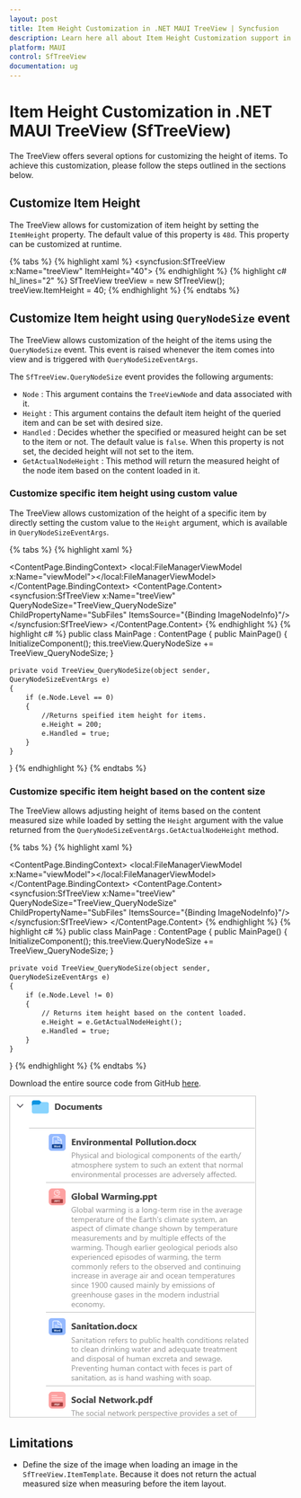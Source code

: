 ```yaml
---
layout: post
title: Item Height Customization in .NET MAUI TreeView | Syncfusion
description: Learn here all about Item Height Customization support in Syncfusion .NET MAUI TreeView (SfTreeView) control and more.
platform: MAUI
control: SfTreeView
documentation: ug
---
```


# Item Height Customization in .NET MAUI TreeView (SfTreeView)

The TreeView offers several options for customizing the height of items. To achieve this customization, please follow the steps outlined in the sections below.

## Customize Item Height

The TreeView allows for customization of item height by setting the `ItemHeight` property. The default value of this property is `48d`. This property can be customized at runtime.

{% tabs %}
{% highlight xaml %}
<syncfusion:SfTreeView x:Name="treeView" ItemHeight="40">
{% endhighlight %}
{% highlight c# hl_lines="2" %}
SfTreeView treeView = new SfTreeView();
treeView.ItemHeight = 40; 
{% endhighlight %}
{% endtabs %}

## Customize Item height using `QueryNodeSize` event
The TreeView allows customization of the height of the items using the `QueryNodeSize` event. This event is raised whenever the item comes into view and is triggered with `QueryNodeSizeEventArgs`.

The `SfTreeView.QueryNodeSize` event provides the following arguments:
 
 * `Node` : This argument contains the `TreeViewNode` and data associated with it.
 * `Height` : This argument contains the default item height of the queried item and can be set with desired size.
 * `Handled` : Decides whether the specified or measured height can be set to the item or not. The default value is `false`. When this property is not set, the decided height will not set to the item.
 * `GetActualNodeHeight` : This method will return the measured height of the node item based on the content loaded in it.

### Customize specific item height using custom value

The TreeView allows customization of the height of a specific item by directly setting the custom value to the `Height` argument, which is available in `QueryNodeSizeEventArgs`.

{% tabs %}
{% highlight xaml %}
<?xml version="1.0" encoding="utf-8" ?>
<ContentPage xmlns="http://schemas.microsoft.com/dotnet/2021/maui"
             xmlns:x="http://schemas.microsoft.com/winfx/2009/xaml"
             xmlns:syncfusion="clr-namespace:Syncfusion.Maui.TreeView;assembly=Syncfusion.Maui.TreeView"
             xmlns:local="clr-namespace:GettingStarted"
             x:Class="GettingStarted.MainPage">
    <ContentPage.BindingContext>
       <local:FileManagerViewModel x:Name="viewModel"></local:FileManagerViewModel>
    </ContentPage.BindingContext>
    <ContentPage.Content>
       <syncfusion:SfTreeView x:Name="treeView"
                              QueryNodeSize="TreeView_QueryNodeSize"
                              ChildPropertyName="SubFiles"
                              ItemsSource="{Binding ImageNodeInfo}"/>
       </syncfusion:SfTreeView>
    </ContentPage.Content>
</ContentPage>
{% endhighlight %}
{% highlight c# %}
public class MainPage : ContentPage
{
    public MainPage()
    {
      InitializeComponent();
      this.treeView.QueryNodeSize += TreeView_QueryNodeSize;
    }
    
    private void TreeView_QueryNodeSize(object sender, QueryNodeSizeEventArgs e)
    {
        if (e.Node.Level == 0)
        {
            //Returns speified item height for items.
            e.Height = 200;
            e.Handled = true;
        }
    }
}
{% endhighlight %}
{% endtabs %}

### Customize specific item height based on the content size

The TreeView allows adjusting height of items based on the content measured size while loaded by setting the `Height` argument with the value returned from the `QueryNodeSizeEventArgs.GetActualNodeHeight` method.
                                             
{% tabs %}
{% highlight xaml %}
<?xml version="1.0" encoding="utf-8" ?>
<ContentPage xmlns="http://schemas.microsoft.com/dotnet/2021/maui"
             xmlns:x="http://schemas.microsoft.com/winfx/2009/xaml"
             xmlns:syncfusion="clr-namespace:Syncfusion.Maui.TreeView;assembly=Syncfusion.Maui.TreeView"
             xmlns:local="clr-namespace:GettingStarted"
             x:Class="GettingStarted.MainPage">
    <ContentPage.BindingContext>
       <local:FileManagerViewModel x:Name="viewModel"></local:FileManagerViewModel>
    </ContentPage.BindingContext>
    <ContentPage.Content>
       <syncfusion:SfTreeView x:Name="treeView"
                              QueryNodeSize="TreeView_QueryNodeSize"
                              ChildPropertyName="SubFiles"
                              ItemsSource="{Binding ImageNodeInfo}"/>
       </syncfusion:SfTreeView>
    </ContentPage.Content>
</ContentPage>
{% endhighlight %}
{% highlight c# %}
public class MainPage : ContentPage
{
    public MainPage()
    {
      InitializeComponent();
      this.treeView.QueryNodeSize += TreeView_QueryNodeSize;
    }
    
    private void TreeView_QueryNodeSize(object sender, QueryNodeSizeEventArgs e)
    {
        if (e.Node.Level != 0)
        {
            // Returns item height based on the content loaded.
            e.Height = e.GetActualNodeHeight();
            e.Handled = true;
        }
    }
}
{% endhighlight %}
{% endtabs %}

Download the entire source code from GitHub [here](https://github.com/SyncfusionExamples/item-height-customization-in-.net-maui-treeview).

![.NET MAUI TreeView Item Height Customization](Images/item-height-customization/maui-treeview-item-height.png)


## Limitations

 * Define the size of the image when loading an image in the `SfTreeView.ItemTemplate`. Because it does not return the actual measured size when measuring before the item layout.

